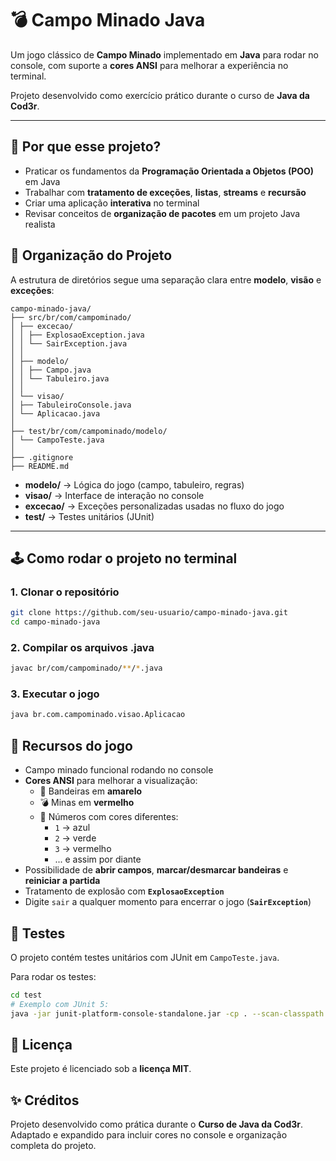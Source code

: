 # 💣 Campo Minado Java

Um jogo clássico de **Campo Minado** implementado em **Java** para rodar no console, com suporte a **cores ANSI** para melhorar a experiência no terminal.

Projeto desenvolvido como exercício prático durante o curso de **Java da Cod3r**.

---

## 🎯 Por que esse projeto?

- Praticar os fundamentos da **Programação Orientada a Objetos (POO)** em Java
- Trabalhar com **tratamento de exceções**, **listas**, **streams** e **recursão**
- Criar uma aplicação **interativa** no terminal
- Revisar conceitos de **organização de pacotes** em um projeto Java realista

## 📂 Organização do Projeto

A estrutura de diretórios segue uma separação clara entre **modelo**, **visão** e **exceções**:

```
campo-minado-java/
├── src/br/com/campominado/
│ ├── excecao/
│ │ ├── ExplosaoException.java
│ │ └── SairException.java
│ │
│ ├── modelo/
│ │ ├── Campo.java
│ │ └── Tabuleiro.java
│ │
│ └── visao/
│ ├── TabuleiroConsole.java
│ └── Aplicacao.java
│
├── test/br/com/campominado/modelo/
│ └── CampoTeste.java
│
├── .gitignore
├── README.md
```
- **modelo/** → Lógica do jogo (campo, tabuleiro, regras)
- **visao/** → Interface de interação no console
- **excecao/** → Exceções personalizadas usadas no fluxo do jogo
- **test/** → Testes unitários (JUnit)

---

## 🕹️ Como rodar o projeto no terminal

### 1. Clonar o repositório
```bash
git clone https://github.com/seu-usuario/campo-minado-java.git
cd campo-minado-java
```
### 2. Compilar os arquivos .java
```bash
javac br/com/campominado/**/*.java
```
### 3. Executar o jogo
```bash
java br.com.campominado.visao.Aplicacao
```

## 🎨 Recursos do jogo

- Campo minado funcional rodando no console
- **Cores ANSI** para melhorar a visualização:
    - 🚩 Bandeiras em **amarelo**
    - 💣 Minas em **vermelho**
    - 🔢 Números com cores diferentes:
        - `1` → azul
        - `2` → verde
        - `3` → vermelho
        - ... e assim por diante
- Possibilidade de **abrir campos**, **marcar/desmarcar bandeiras** e **reiniciar a partida**
- Tratamento de explosão com **`ExplosaoException`**
- Digite `sair` a qualquer momento para encerrar o jogo (**`SairException`**)

## 🧪 Testes
O projeto contém testes unitários com JUnit em `CampoTeste.java`.

Para rodar os testes:
```bash
cd test
# Exemplo com JUnit 5:
java -jar junit-platform-console-standalone.jar -cp . --scan-classpath
```
## 📜 Licença
Este projeto é licenciado sob a **licença MIT**.

## ✨ Créditos
Projeto desenvolvido como prática durante o **Curso de Java da Cod3r**.
Adaptado e expandido para incluir cores no console e organização completa do projeto.